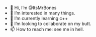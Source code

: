 - 👋 Hi, I’m @ItsMrBones
- 👀 I’m interested in many things.
- 🌱 I’m currently learning c++
- 💞️ I’m looking to collaborate on my butt.
- 📫 How to reach me: see me in hell.

<!---
ItsMrBones/ItsMrBones is a ✨ special ✨ repository because its `README.md` (this file) appears on your GitHub profile.
You can click the Preview link to take a look at your changes.
--->
